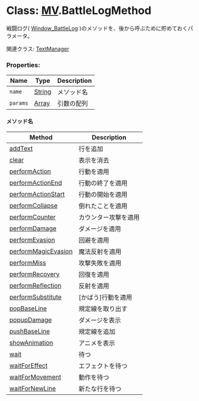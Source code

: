 # Class: [MV](MV.md).BattleLogMethod
戦闘ログ( [Window_BattleLog](Window_BattleLog.md) )のメソッドを、後から呼ぶために貯めておくパラメータ。

関連クラス: [TextManager](TextManager.md)

### Properties:

| Name | Type | Description |
| --- | --- | --- |
| `name` | [String](String.md) | メソッド名 |
| `params` | [Array](Array.md) | 引数の配列 |


#### メソッド名

| Method | Description |
| --- | --- |
| [addText](Window_BattleLog.md#addtext-text) | 行を追加 |
| [clear](Window_BattleLog.md#clear-) | 表示を消去 |
| [performAction ](Window_BattleLog.md#performaction-subject-action) | 行動を適用 |
| [performActionEnd](Window_BattleLog.md#performactionend-subject) | 行動の終了を適用 |
| [performActionStart](Window_BattleLog.md#performactionstart-subject-action) | 行動の開始を適用 |
| [performCollapse](Window_BattleLog.md#performcollapse-target) | 倒れたことを適用 |
| [performCounter](Window_BattleLog.md#performcounter-target) | カウンター攻撃を適用 |
| [performDamage](Window_BattleLog.md#performdamage-target) | ダメージを適用 |
| [performEvasion](Window_BattleLog.md#performevasion-target) | 回避を適用 |
| [performMagicEvasion](Window_BattleLog.md#performmagicevasion-target) | 魔法反射を適用 |
| [performMiss](Window_BattleLog.md#performmiss-target) | 攻撃失敗を適用 |
| [performRecovery](Window_BattleLog.md#performrecovery-target) | 回復を適用 |
| [performReflection](Window_BattleLog.md#performreflection-target) | 反射を適用 |
| [performSubstitute](Window_BattleLog.md#performsubstitute-target) | [かばう]行動を適用 |
| [popBaseLine](Window_BattleLog.md#popbaseline-) | 規定線を取り出す |
| [popupDamage](Window_BattleLog.md#popupdamage-target) | ダメージを表示 |
| [pushBaseLine](Window_BattleLog.md#pushbaseline-) | 規定線を追加 |
| [showAnimation](Window_BattleLog.md#showanimation-subject-targets-animationid) | アニメを表示 |
| [wait](Window_BattleLog.md#wait-) | 待つ |
| [waitForEffect](Window_BattleLog.md#waitforeffect-) | エフェクトを待つ |
| [waitForMovement ](Window_BattleLog.md#waitformovement-) | 動作を待つ |
| [waitForNewLine](Window_BattleLog.md#waitfornewline-) | 新たな行を待つ |



